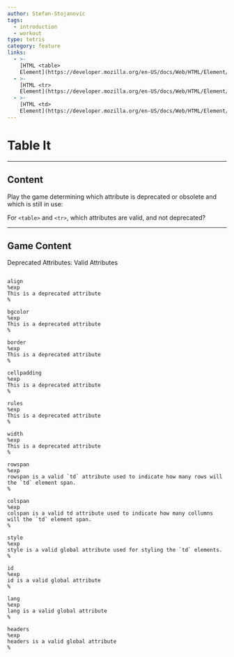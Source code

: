 ```yaml
---
author: Stefan-Stojanovic
tags:
  - introduction
  - workout
type: tetris
category: feature
links:
  - >-
    [HTML <table>
    Element](https://developer.mozilla.org/en-US/docs/Web/HTML/Element/table){documentation}
  - >-
    [HTML <tr>
    Element](https://developer.mozilla.org/en-US/docs/Web/HTML/Element/tr){documentation}
  - >-
    [HTML <td>
    Element](https://developer.mozilla.org/en-US/docs/Web/HTML/Element/td){documentation}
---
```


# Table It


---

## Content

Play the game determining which attribute is deprecated or obsolete and which is still in use:

For `<table>` and `<tr>`, which attributes are valid, and not deprecated?


---

## Game Content

Deprecated Attributes: Valid Attributes

```plain-text

align
%exp
This is a deprecated attribute
%

bgcolor
%exp
This is a deprecated attribute
%

border
%exp
This is a deprecated attribute
%

cellpadding
%exp
This is a deprecated attribute
%

rules
%exp
This is a deprecated attribute
%

width
%exp
This is a deprecated attribute
%

```

```plain-text
rowspan
%exp
rowspan is a valid `td` attribute used to indicate how many rows will the `td` element span.
%

colspan
%exp
colspan is a valid td attribute used to indicate how many collumns will the `td` element span.
%

style
%exp
style is a valid global attribute used for styling the `td` elements.
%

id
%exp
id is a valid global attribute
%

lang
%exp
lang is a valid global attribute
%

headers
%exp
headers is a valid global attribute
%
```
